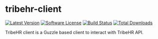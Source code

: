 tribehr-client
==============

[![Latest Version](https://img.shields.io/github/release/hussainweb/tribehr-client.svg?style=flat-square)](https://github.com/hussainweb/tribehr-client/releases)
[![Software License](https://img.shields.io/badge/license-GPLv2-brightgreen.svg?style=flat-square)](LICENSE)
[![Build Status](https://img.shields.io/travis/hussainweb/tribehr-client/master.svg?style=flat-square)](https://travis-ci.org/hussainweb/tribehr-client)
[![Total Downloads](https://img.shields.io/packagist/dt/hussainweb/tribehr-client.svg?style=flat-square)](https://packagist.org/packages/hussainweb/tribehr-client)

TribeHR client is a Guzzle based client to interact with TribeHR API.

